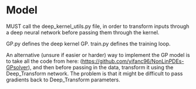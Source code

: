 # Model
MUST call the deep_kernel_utils.py file, in order to transform inputs through a deep neural network before passing them through the kernel.

GP.py defines the deep kernel GP.
train.py defines the training loop.

An alternative (unsure if easier or harder) way to implement the GP model is to take all the code from here: (https://github.com/yifanc96/NonLinPDEs-GPsolver), and
then before passing in the data, transform it using the Deep_Transform network. The problem is that it might be difficult to pass gradients back to Deep_Transform parameters.